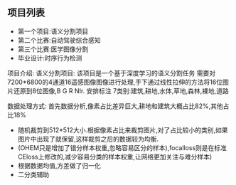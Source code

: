 项目列表
------------------

* 第一个项目:语义分割项目
* 第二个比赛:自动驾驶综合感知
* 第三个比赛:医学图像分割
* 毕业设计:时序行为检测



项目介绍:
语义分割项目:
该项目是一个基于深度学习的语义分割任务
需要对7200*6800的4通道16遥感图像图像进行处理,手下通过线性拉伸的方法将16位图片还原到8位图像,B G R NIr.
安排标注
7类别:建筑,耕地,水体,草地,森林,裸地,道路

数据处理方式:
首先数据分析,像素占比差异巨大,耕地和建筑大概占比82%,其他占比18%
* 随机裁剪到512*512大小.根据像素占比来裁剪图片,对了占比较小的类别,如果图片中出现了就保留,这样裁剪之后的数据较为均衡.
* (OHEM只是增加了错分样本权重,忽略容易区分的样本),focalloss则是在标准CEloss上修改的,减少容易分类的样本权重,让网络更加关注与难分样本)
* 根据数据均值,方差做了归一化
* 二分类辅助


